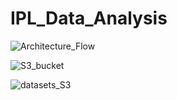 # IPL_Data_Analysis

![Architecture_Flow](https://github.com/user-attachments/assets/6850ea65-e2f6-42fc-ac97-a80106b1ae78)



![S3_bucket](https://github.com/user-attachments/assets/f628fc80-0c74-43e9-bdbf-8f7fbbfd5a8d)


![datasets_S3](https://github.com/user-attachments/assets/55849afa-1165-4ca0-b2e6-3de3e6776f98)


